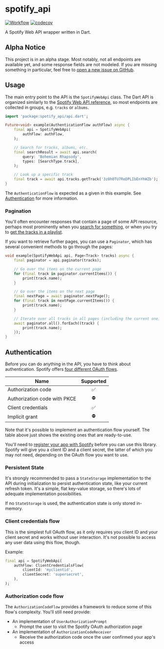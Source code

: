 # spotify_api

[![Workflow](https://github.com/BjoernPetersen/spotify_api/actions/workflows/workflow.yaml/badge.svg)](https://github.com/BjoernPetersen/spotify_api/actions/workflows/workflow.yaml)
[![codecov](https://codecov.io/gh/BjoernPetersen/spotify_api/branch/main/graph/badge.svg?token=c7hHoMDzxM)](https://codecov.io/gh/BjoernPetersen/spotify_api)

A Spotify Web API wrapper written in Dart.

## Alpha Notice

This project is in an alpha stage. Most notably, not all endpoints are available yet, and some response fields are not
modeled. If you are missing something in particular, feel free to
[open a new issue on GitHub](https://github.com/BjoernPetersen/spotify_api/issues).

## Usage

The main entry point to the API is the `SpotifyWebApi` class. The Dart API is organized similarly to the
[Spotify Web API reference](https://developer.spotify.com/documentation/web-api/reference/), so most endpoints are
collected in groups, e.g. `tracks` or `albums`.

```dart
import 'package:spotify_api/api.dart';

Future<void> example(AuthenticationFlow authFlow) async {
    final api = SpotifyWebApi(
        authFlow: authFlow,
    );

    // Search for tracks, albums, etc.
    final searchResult = await api.search(
        query: 'Bohemian Rhapsody',
        types: [SearchType.track],
    );

    // Look up a specific track
    final track = await api.tracks.getTrack('3z8h0TU7ReDPLIbEnYhWZb');
}
```

The `AuthenticationFlow` is expected as a given in this example. See [Authentication](#authentication) for more
information.

### Pagination

You'll often encounter responses that contain a page of some API resource, perhaps most prominently when you [search
for something](https://developer.spotify.com/documentation/web-api/reference/#/operations/search), or when you try to
[get the tracks in a playlist](https://developer.spotify.com/documentation/web-api/reference/#/operations/get-playlists-tracks).

If you want to retrieve further pages, you can use a `Paginator`, which has several convenient methods to go through the
pages:

```dart
void example(SpotifyWebApi api, Page<Track> tracks) async {
    final paginator = api.paginator(tracks);

    // Go over the items on the current page
    for (final track in paginator.currentItems()) {
        print(track.name);
    }

    // Go over the items on the next page
    final nextPage = await paginator.nextPage();
    for (final track in nextPage.currentItems()) {
        print(track.name);
    }

    // Iterate over all tracks in all pages (including the current one)
    await paginator.all().forEach((track) {
        print(track.name);
    });
}
```

## Authentication

Before you can do anything in the API, you have to think about authentication. Spotify offers
[four different OAuth flows](https://developer.spotify.com/documentation/general/guides/authorization/).

| Name                         | Supported |
|------------------------------|:---------:|
| Authorization code           |     ✅     |
| Authorization code with PKCE |     ⛔     |
| Client credentials           |     ✅     |
| Implicit grant               |     ⛔     |

Note that it's possible to implement an authentication flow yourself. The table above just shows the existing ones that
are ready-to-use.

You'll need to [register your app with Spotify](https://developer.spotify.com/dashboard) before you can use this
library. Spotify will give you a client ID and a client secret, the latter of which you may not need, depending on the
OAuth flow you want to use.

### Persistent State

It's strongly recommended to pass a `StateStorage` implementation to the API during initialization to persist
authentication state, like your current refresh token. It's a simple, flat key-value storage, so there's lots of
adequate implementation possibilities.

If no `StateStorage` is used, the authentication state is only stored in-memory.

### Client credentials flow

This is the simplest full OAuth flow, as it only requires you client ID and your client secret and works without user
interaction. It's not possible to access any user data using this flow, though.

Example:

```dart
final api = SpotifyWebApi(
    authFlow: ClientCredentialsFlow(
        clientId: 'myclientid',
        clientSecret: 'supersecret',
    ),
);
```

### Authorization code flow

The `AuthorizationCodeFlow` provides a framework to reduce some of this flow's complexity. You'll still need provide:

- An implementation of `UserAuthorizationPrompt`
    - Prompt the user to visit the Spotify OAuth authorization page
- An implementation of `AuthorizationCodeReceiver`
    - Receive the authorization code once the user confirmed your app's access
